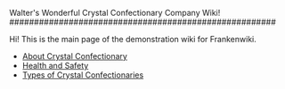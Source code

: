 Walter's Wonderful Crystal Confectionary Company Wiki!
######################################################

Hi! This is the main page of the demonstration wiki for Frankenwiki.

- [About Crystal Confectionary](/wiki/about-crystal-confectionary)
- [Health and Safety](/wiki/health-and-safety)
- [Types of Crystal Confectionaries](/wiki/types-of-crystal-confectionaries/index)

